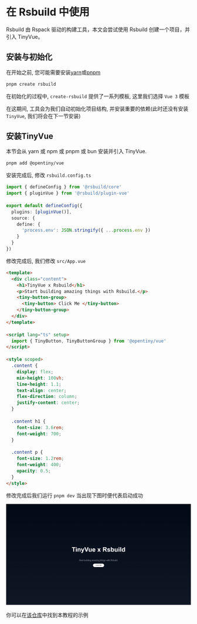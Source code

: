 # 在 Rsbuild 中使用

Rsbuild 由 Rspack 驱动的构建工具，本文会尝试使用 Rsbuild 创建一个项目，并引入 TinyVue。

## 安装与初始化

在开始之前, 您可能需要安装[yarn](https://github.com/yarnpkg/yarn)或[pnpm](https://pnpm.io/zh)

```bash
pnpm create rsbuild
```

在初始化的过程中, `create-rsbuild` 提供了一系列模板, 这里我们选择 `Vue 3` 模板

在这期间, 工具会为我们自动初始化项目结构, 并安装重要的依赖(此时还没有安装 `TinyVue`, 我们将会在下一节安装)

## 安装TinyVue

本节会从 yarn 或 npm 或 pnpm 或 bun 安装并引入 TinyVue.

```bash
pnpm add @opentiny/vue
```

安装完成后, 修改 `rsbuild.config.ts`

```typescript
import { defineConfig } from '@rsbuild/core'
import { pluginVue } from '@rsbuild/plugin-vue'

export default defineConfig({
  plugins: [pluginVue()],
  source: {
    define: {
      'process.env': JSON.stringify({ ...process.env })
    }
  }
})
```

修改完成后, 我们修改 `src/App.vue`

```html
<template>
  <div class="content">
    <h1>TinyVue x Rsbuild</h1>
    <p>Start building amazing things with Rsbuild.</p>
    <tiny-button-group>
      <tiny-button> Click Me </tiny-button>
    </tiny-button-group>
  </div>
</template>

<script lang="ts" setup>
  import { TinyButton, TinyButtonGroup } from '@opentiny/vue'
</script>

<style scoped>
  .content {
    display: flex;
    min-height: 100vh;
    line-height: 1.1;
    text-align: center;
    flex-direction: column;
    justify-content: center;
  }

  .content h1 {
    font-size: 3.6rem;
    font-weight: 700;
  }

  .content p {
    font-size: 1.2rem;
    font-weight: 400;
    opacity: 0.5;
  }
</style>
```

修改完成后我们运行 `pnpm dev` 当出现下图时便代表启动成功

![alt text](../resource/tinyvue-x-rsbuild.png)

你可以在[该仓库](https://github.com/GaoNeng-wWw/tiny-vue-rsbuild.git)中找到本教程的示例
